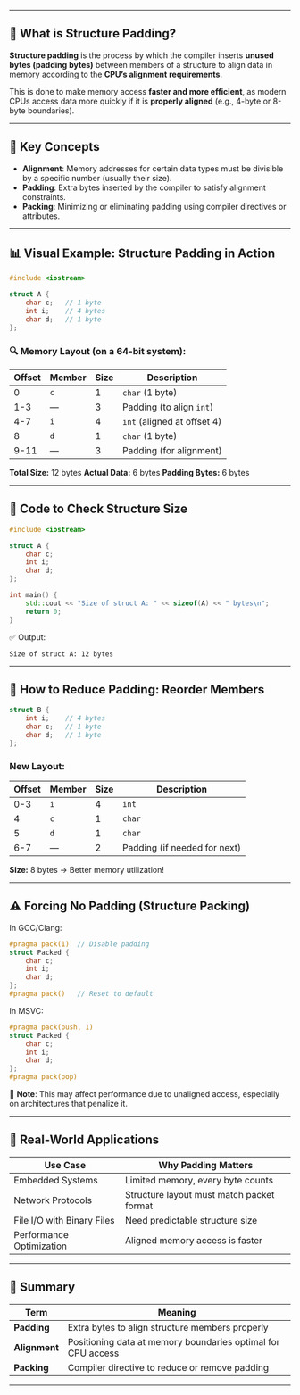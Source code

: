   
---

## 🧠 What is Structure Padding?

**Structure padding** is the process by which the compiler inserts **unused bytes (padding bytes)** between members of a structure to align data in memory according to the **CPU’s alignment requirements**.

This is done to make memory access **faster and more efficient**, as modern CPUs access data more quickly if it is **properly aligned** (e.g., 4-byte or 8-byte boundaries).

---

## 📌 Key Concepts

* **Alignment**: Memory addresses for certain data types must be divisible by a specific number (usually their size).
* **Padding**: Extra bytes inserted by the compiler to satisfy alignment constraints.
* **Packing**: Minimizing or eliminating padding using compiler directives or attributes.

---

## 📊 Visual Example: Structure Padding in Action

```cpp
#include <iostream>

struct A {
    char c;   // 1 byte
    int i;    // 4 bytes
    char d;   // 1 byte
};
```

### 🔍 Memory Layout (on a 64-bit system):

| Offset | Member | Size | Description                 |
| ------ | ------ | ---- | --------------------------- |
| 0      | `c`    | 1    | `char` (1 byte)             |
| 1-3    | —      | 3    | Padding (to align `int`)    |
| 4-7    | `i`    | 4    | `int` (aligned at offset 4) |
| 8      | `d`    | 1    | `char` (1 byte)             |
| 9-11   | —      | 3    | Padding (for alignment)     |

**Total Size:** 12 bytes
**Actual Data:** 6 bytes
**Padding Bytes:** 6 bytes

---

## 🧪 Code to Check Structure Size

```cpp
#include <iostream>

struct A {
    char c;
    int i;
    char d;
};

int main() {
    std::cout << "Size of struct A: " << sizeof(A) << " bytes\n";
    return 0;
}
```

✅ Output:

```
Size of struct A: 12 bytes
```

---

## 🎯 How to Reduce Padding: Reorder Members

```cpp
struct B {
    int i;    // 4 bytes
    char c;   // 1 byte
    char d;   // 1 byte
};
```

### New Layout:

| Offset | Member | Size | Description                  |
| ------ | ------ | ---- | ---------------------------- |
| 0-3    | `i`    | 4    | `int`                        |
| 4      | `c`    | 1    | `char`                       |
| 5      | `d`    | 1    | `char`                       |
| 6-7    | —      | 2    | Padding (if needed for next) |

**Size:** 8 bytes → Better memory utilization!

---

## ⚠️ Forcing No Padding (Structure Packing)

In GCC/Clang:

```cpp
#pragma pack(1)  // Disable padding
struct Packed {
    char c;
    int i;
    char d;
};
#pragma pack()   // Reset to default
```

In MSVC:

```cpp
#pragma pack(push, 1)
struct Packed {
    char c;
    int i;
    char d;
};
#pragma pack(pop)
```

🔬 **Note**: This may affect performance due to unaligned access, especially on architectures that penalize it.

---

## 🧵 Real-World Applications

| Use Case                   | Why Padding Matters                       |
| -------------------------- | ----------------------------------------- |
| Embedded Systems           | Limited memory, every byte counts         |
| Network Protocols          | Structure layout must match packet format |
| File I/O with Binary Files | Need predictable structure size           |
| Performance Optimization   | Aligned memory access is faster           |

---

## 🔁 Summary

| Term          | Meaning                                                      |
| ------------- | ------------------------------------------------------------ |
| **Padding**   | Extra bytes to align structure members properly              |
| **Alignment** | Positioning data at memory boundaries optimal for CPU access |
| **Packing**   | Compiler directive to reduce or remove padding               |

---

